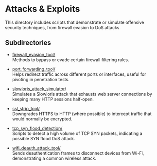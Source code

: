 # Attacks & Exploits

This directory includes scripts that demonstrate or simulate offensive security techniques, from firewall evasion to DoS attacks.

## Subdirectories

- [firewall_evasion_tool/](./firewall_evasion_tool/)  
  Methods to bypass or evade certain firewall filtering rules.

- [port_forwarding_tool/](./port_forwarding_tool/)  
  Helps redirect traffic across different ports or interfaces, useful for pivoting in penetration tests.

- [slowloris_attack_simulator/](./slowloris_attack_simulator/)  
  Simulates a Slowloris attack that exhausts web server connections by keeping many HTTP sessions half-open.

- [ssl_strip_tool/](./ssl_strip_tool/)  
  Downgrades HTTPS to HTTP (where possible) to intercept traffic that would normally be encrypted.

- [tcp_syn_flood_detection/](./tcp_syn_flood_detection/)  
  Scripts to detect a high volume of TCP SYN packets, indicating a possible SYN flood DoS attack.

- [wifi_deauth_attack_tool/](./wifi_deauth_attack_tool/)  
  Sends deauthentication frames to disconnect devices from Wi-Fi, demonstrating a common wireless attack.

